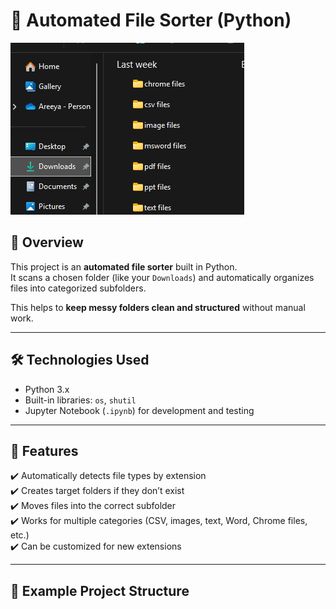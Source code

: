 # 📂 Automated File Sorter (Python)

![Automated File Sorter Screenshot](https://github.com/asterray03/automated-file-sorter/blob/main/Screenshot%202025-08-22%20000058.png?raw=true)

## 📌 Overview
This project is an **automated file sorter** built in Python.  
It scans a chosen folder (like your `Downloads`) and automatically organizes files into categorized subfolders.  

This helps to **keep messy folders clean and structured** without manual work.  

---

## 🛠️ Technologies Used
- Python 3.x  
- Built-in libraries: `os`, `shutil`  
- Jupyter Notebook (`.ipynb`) for development and testing  

---

## 🔑 Features
✔️ Automatically detects file types by extension  
✔️ Creates target folders if they don’t exist  
✔️ Moves files into the correct subfolder  
✔️ Works for multiple categories (CSV, images, text, Word, Chrome files, etc.)  
✔️ Can be customized for new extensions  

---

## 📂 Example Project Structure
